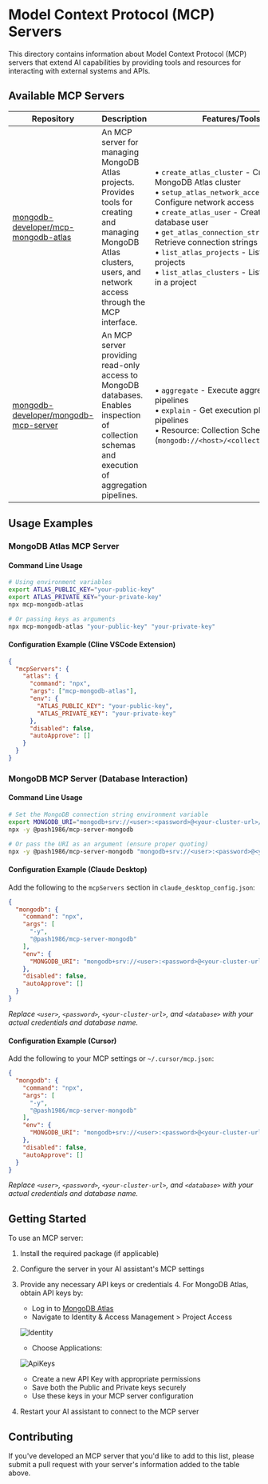 # Model Context Protocol (MCP) Servers

This directory contains information about Model Context Protocol (MCP) servers that extend AI capabilities by providing tools and resources for interacting with external systems and APIs.

## Available MCP Servers

| Repository | Description | Features/Tools | Use Case | Integration tools |
|------------|-------------|----------------|-------------|-------------|
| [mongodb-developer/mcp-mongodb-atlas](https://github.com/mongodb-developer/mcp-mongodb-atlas) | An MCP server for managing MongoDB Atlas projects. Provides tools for creating and managing MongoDB Atlas clusters, users, and network access through the MCP interface. | • `create_atlas_cluster` - Create a new MongoDB Atlas cluster<br>• `setup_atlas_network_access` - Configure network access<br>• `create_atlas_user` - Create a new database user<br>• `get_atlas_connection_strings` - Retrieve connection strings<br>• `list_atlas_projects` - List all Atlas projects<br>• `list_atlas_clusters` - List all clusters in a project | Create and manage MongoDB Atlas resources from AI assistants | **VSCode (Cline)**:<br>Add to `cline_mcp_settings.json`<br><br>**Cursor**:<br>Add to MCP settings or `~/.cursor/mcp.json`<br><br>**Claude Desktop**:<br>Add to `claude_desktop_config.json` |
| [mongodb-developer/mongodb-mcp-server](https://github.com/mongodb-developer/mongodb-mcp-server) | An MCP server providing read-only access to MongoDB databases. Enables inspection of collection schemas and execution of aggregation pipelines. | • `aggregate` - Execute aggregation pipelines<br>• `explain` - Get execution plans for pipelines<br>• Resource: Collection Schemas (`mongodb://<host>/<collection>/schema`) | Inspect schemas and run aggregations from AI assistants | **Claude Desktop**:<br>Add to `claude_desktop_config.json` (see repo README for details) |

## Usage Examples

### MongoDB Atlas MCP Server

#### Command Line Usage
```bash
# Using environment variables
export ATLAS_PUBLIC_KEY="your-public-key"
export ATLAS_PRIVATE_KEY="your-private-key"
npx mcp-mongodb-atlas

# Or passing keys as arguments
npx mcp-mongodb-atlas "your-public-key" "your-private-key"
```

#### Configuration Example (Cline VSCode Extension)
```json
{
  "mcpServers": {
    "atlas": {
      "command": "npx",
      "args": ["mcp-mongodb-atlas"],
      "env": {
        "ATLAS_PUBLIC_KEY": "your-public-key",
        "ATLAS_PRIVATE_KEY": "your-private-key"
      },
      "disabled": false,
      "autoApprove": []
    }
  }
}
```

### MongoDB MCP Server (Database Interaction)

#### Command Line Usage
```bash
# Set the MongoDB connection string environment variable
export MONGODB_URI="mongodb+srv://<user>:<password>@<your-cluster-url>/<database>?retryWrites=true&w=majority" 
npx -y @pash1986/mcp-server-mongodb

# Or pass the URI as an argument (ensure proper quoting)
npx -y @pash1986/mcp-server-mongodb "mongodb+srv://<user>:<password>@<your-cluster-url>/<database>?retryWrites=true&w=majority"
```

#### Configuration Example (Claude Desktop)
Add the following to the `mcpServers` section in `claude_desktop_config.json`:
```json
{
  "mongodb": {
    "command": "npx",
    "args": [
      "-y",
      "@pash1986/mcp-server-mongodb"
    ],
    "env": {
      "MONGODB_URI": "mongodb+srv://<user>:<password>@<your-cluster-url>/<database>?retryWrites=true&w=majority"
    },
    "disabled": false,
    "autoApprove": [] 
  }
}
```
*Replace `<user>`, `<password>`, `<your-cluster-url>`, and `<database>` with your actual credentials and database name.*

#### Configuration Example (Cursor)
Add the following to your MCP settings or `~/.cursor/mcp.json`:
```json
{
  "mongodb": {
    "command": "npx",
    "args": [
      "-y",
      "@pash1986/mcp-server-mongodb"
    ],
    "env": {
      "MONGODB_URI": "mongodb+srv://<user>:<password>@<your-cluster-url>/<database>?retryWrites=true&w=majority"
    },
    "disabled": false,
    "autoApprove": [] 
  }
}
```
*Replace `<user>`, `<password>`, `<your-cluster-url>`, and `<database>` with your actual credentials and database name.*


## Getting Started

To use an MCP server:

1. Install the required package (if applicable)
2. Configure the server in your AI assistant's MCP settings
3. Provide any necessary API keys or credentials
    4. For MongoDB Atlas, obtain API keys by:
    - Log in to [MongoDB Atlas](https://www.mongodb.com/cloud/atlas)
    - Navigate to Identity & Access Management > Project Access

    ![Identity](./atlas-mcp-images/Identity.png)

    - Choose Applications:

    ![ApiKeys](./atlas-mcp-images/APIKeys.png)

    - Create a new API Key with appropriate permissions
    - Save both the Public and Private keys securely
    - Use these keys in your MCP server configuration
4. Restart your AI assistant to connect to the MCP server

## Contributing

If you've developed an MCP server that you'd like to add to this list, please submit a pull request with your server's information added to the table above.
